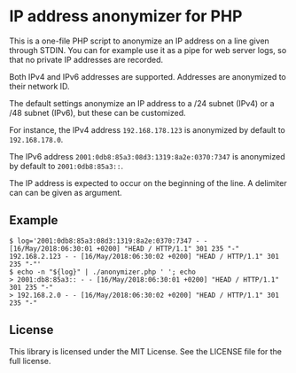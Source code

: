 # IP address anonymizer for PHP

This is a one-file PHP script to anonymize an IP address on a line given
through STDIN.
You can for example use it as a pipe for web server logs, so that no private
IP addresses are recorded.

Both IPv4 and IPv6 addresses are supported. Addresses are anonymized to their network ID.

The default settings anonymize an IP address to a /24 subnet (IPv4) or a /48 subnet (IPv6), but these can be customized.

For instance, the IPv4 address `192.168.178.123` is anonymized by default to `192.168.178.0`.

The IPv6 address `2001:0db8:85a3:08d3:1319:8a2e:0370:7347` is anonymized by default to `2001:0db8:85a3::`.

The IP address is expected to occur on the beginning of the line. A delimiter
can can be given as argument.

## Example

```
$ log='2001:0db8:85a3:08d3:1319:8a2e:0370:7347 - - [16/May/2018:06:30:01 +0200] "HEAD / HTTP/1.1" 301 235 "-"
192.168.2.123 - - [16/May/2018:06:30:02 +0200] "HEAD / HTTP/1.1" 301 235 "-"'
$ echo -n "${log}" | ./anonymizer.php ' '; echo
> 2001:db8:85a3:: - - [16/May/2018:06:30:01 +0200] "HEAD / HTTP/1.1" 301 235 "-"
> 192.168.2.0 - - [16/May/2018:06:30:02 +0200] "HEAD / HTTP/1.1" 301 235 "-"
```

## License

This library is licensed under the MIT License. See the LICENSE file for the full license.

